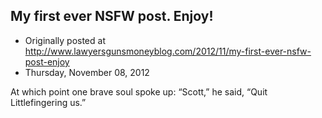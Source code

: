 ## My first ever NSFW post. Enjoy!

 * Originally posted at http://www.lawyersgunsmoneyblog.com/2012/11/my-first-ever-nsfw-post-enjoy
 * Thursday, November 08, 2012

At which point one brave soul spoke up: “Scott,” he said, “Quit Littlefingering us.”